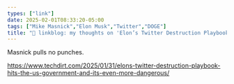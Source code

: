 ```yaml
---
types: ["link"]
date: 2025-02-01T08:33:20-05:00
tags: ["Mike Masnick","Elon Musk","Twitter","DOGE"]
title: "🔗 linkblog: my thoughts on 'Elon’s Twitter Destruction Playbook Hits The US Government, And It’s Even More Dangerous'"
---
```

Masnick pulls no punches.

https://www.techdirt.com/2025/01/31/elons-twitter-destruction-playbook-hits-the-us-government-and-its-even-more-dangerous/
